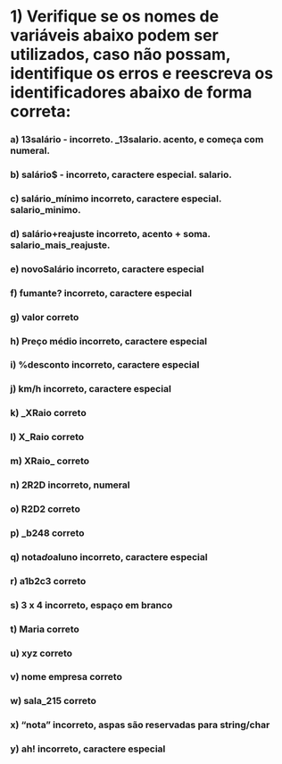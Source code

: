 # 1) Verifique se os nomes de variáveis abaixo podem ser utilizados, caso não possam, identifique os erros e reescreva os identificadores abaixo de forma correta:
### a) 13salário - incorreto. _13salario. acento, e começa com numeral.
### b) salário$ - incorreto, caractere especial. salario.
### c) salário_mínimo incorreto, caractere especial. salario_minimo.
### d) salário+reajuste incorreto, acento + soma. salario_mais_reajuste.
### e) novoSalário incorreto, caractere especial
### f) fumante? incorreto, caractere especial
### g) valor correto
### h) Preço médio incorreto, caractere especial  
### i) %desconto incorreto, caractere especial
### j) km/h incorreto, caractere especial
### k) _XRaio correto
### l) X_Raio correto
### m) XRaio_ correto
### n) 2R2D incorreto, numeral
### o) R2D2 correto
### p) _b248 correto
### q) nota*do*aluno incorreto, caractere especial
### r) a1b2c3 correto
### s) 3 x 4 incorreto, espaço em branco
### t) Maria correto
### u) xyz correto
### v) nome empresa correto
### w) sala_215 correto
### x) “nota” incorreto, aspas são reservadas para string/char
### y) ah! incorreto, caractere especial